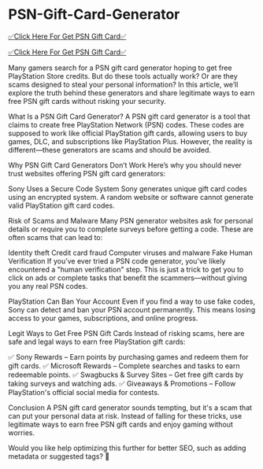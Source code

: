 # PSN-Gift-Card-Generator

[✅Click Here For Get PSN Gift Card✅](https://freebest.site/ppp/)

[✅Click Here For Get PSN Gift Card✅](https://freebest.site/ppp/)

Many gamers search for a PSN gift card generator hoping to get free PlayStation Store credits. But do these tools actually work? Or are they scams designed to steal your personal information? In this article, we’ll explore the truth behind these generators and share legitimate ways to earn free PSN gift cards without risking your security.

What Is a PSN Gift Card Generator?
A PSN gift card generator is a tool that claims to create free PlayStation Network (PSN) codes. These codes are supposed to work like official PlayStation gift cards, allowing users to buy games, DLC, and subscriptions like PlayStation Plus. However, the reality is different—these generators are scams and should be avoided.

Why PSN Gift Card Generators Don’t Work
Here’s why you should never trust websites offering PSN gift card generators:

Sony Uses a Secure Code System
Sony generates unique gift card codes using an encrypted system. A random website or software cannot generate valid PlayStation gift card codes.

Risk of Scams and Malware
Many PSN generator websites ask for personal details or require you to complete surveys before getting a code. These are often scams that can lead to:

Identity theft
Credit card fraud
Computer viruses and malware
Fake Human Verification
If you’ve ever tried a PSN code generator, you’ve likely encountered a "human verification" step. This is just a trick to get you to click on ads or complete tasks that benefit the scammers—without giving you any real PSN codes.

PlayStation Can Ban Your Account
Even if you find a way to use fake codes, Sony can detect and ban your PSN account permanently. This means losing access to your games, subscriptions, and online progress.

Legit Ways to Get Free PSN Gift Cards
Instead of risking scams, here are safe and legal ways to earn free PlayStation gift cards:

✅ Sony Rewards – Earn points by purchasing games and redeem them for gift cards.
✅ Microsoft Rewards – Complete searches and tasks to earn redeemable points.
✅ Swagbucks & Survey Sites – Get free gift cards by taking surveys and watching ads.
✅ Giveaways & Promotions – Follow PlayStation's official social media for contests.

Conclusion
A PSN gift card generator sounds tempting, but it's a scam that can put your personal data at risk. Instead of falling for these tricks, use legitimate ways to earn free PSN gift cards and enjoy gaming without worries.

Would you like help optimizing this further for better SEO, such as adding metadata or suggested tags? 🚀
